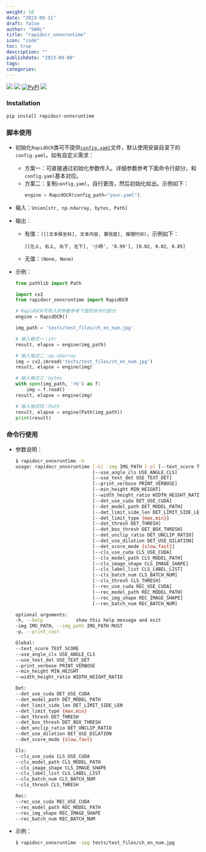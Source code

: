 ```yaml
---
weight: 10
date: "2023-09-11"
draft: false
author: "SWHL"
title: "rapidocr_onnxruntime"
icon: "code"
toc: true
description: ""
publishdate: "2023-09-08"
tags:
categories:
---
```


<p>
    <a href=""><img src="https://img.shields.io/badge/Python->=3.6,<3.12-aff.svg"></a>
    <a href=""><img src="https://img.shields.io/badge/OS-Linux%2C%20Win%2C%20Mac-pink.svg"></a>
    <a href="https://pypi.org/project/rapidocr-onnxruntime/"><img alt="PyPI" src="https://img.shields.io/pypi/v/rapidocr-onnxruntime?style=flat-square"></a>
    <a href="https://pepy.tech/project/rapidocr_onnxruntime"><img src="https://static.pepy.tech/personalized-badge/rapidocr_onnxruntime?period=total&units=abbreviation&left_color=grey&right_color=blue&left_text=Downloads%20Ort"></a>
</p>


### Installation
```bash {linenos=table}
pip install rapidocr-onnxruntime
```

### 脚本使用
- 初始化`RapidOCR`类可不提供[`config.yaml`](https://github.com/RapidAI/RapidOCR/blob/29d5f5fc01fbff7c49926a3c297fa8a3fb1624af/python/rapidocr_onnxruntime/config.yaml)文件，默认使用安装目录下的`config.yaml`。如有自定义需求：
  - 方案一：可直接通过初始化参数传入。详细参数参考下面命令行部分，和`config.yaml`基本对应。
  - 方案二：复制`config.yaml`，自行更改，然后初始化给出。示例如下：
    ```python {linenos=table}
    engine = RapidOCR(config_path="your.yaml")
    ```

- 输入：`Union[str, np.ndarray, bytes, Path]`
- 输出：
  - 有值：`([[文本框坐标], 文本内容, 置信度], 推理时间)`，示例如下：
    ```text
    [[左上, 右上, 右下, 左下], '小明', '0.99'], [0.02, 0.02, 0.85]
    ```
  - 无值：`(None, None)`
- 示例：
  ```python {linenos=table}
  from pathlib import Path

  import cv2
  from rapidocr_onnxruntime import RapidOCR

  # RapidOCR可传入的参数参考下面的命令行部分
  engine = RapidOCR()

  img_path = 'tests/test_files/ch_en_num.jpg'

  # 输入格式一：str
  result, elapse = engine(img_path)

  # 输入格式二：np.ndarray
  img = cv2.imread('tests/test_files/ch_en_num.jpg')
  result, elapse = engine(img)

  # 输入格式三：bytes
  with open(img_path, 'rb') as f:
      img = f.read()
  result, elapse = engine(img)

  # 输入格式四：Path
  result, elapse = engine(Path(img_path))
  print(result)
  ```

### 命令行使用
- 参数说明：
  ```bash {linenos=table}
  $ rapidocr_onnxruntime -h
  usage: rapidocr_onnxruntime [-h] -img IMG_PATH [-p] [--text_score TEXT_SCORE]
                              [--use_angle_cls USE_ANGLE_CLS]
                              [--use_text_det USE_TEXT_DET]
                              [--print_verbose PRINT_VERBOSE]
                              [--min_height MIN_HEIGHT]
                              [--width_height_ratio WIDTH_HEIGHT_RATIO]
                              [--det_use_cuda DET_USE_CUDA]
                              [--det_model_path DET_MODEL_PATH]
                              [--det_limit_side_len DET_LIMIT_SIDE_LEN]
                              [--det_limit_type {max,min}]
                              [--det_thresh DET_THRESH]
                              [--det_box_thresh DET_BOX_THRESH]
                              [--det_unclip_ratio DET_UNCLIP_RATIO]
                              [--det_use_dilation DET_USE_DILATION]
                              [--det_score_mode {slow,fast}]
                              [--cls_use_cuda CLS_USE_CUDA]
                              [--cls_model_path CLS_MODEL_PATH]
                              [--cls_image_shape CLS_IMAGE_SHAPE]
                              [--cls_label_list CLS_LABEL_LIST]
                              [--cls_batch_num CLS_BATCH_NUM]
                              [--cls_thresh CLS_THRESH]
                              [--rec_use_cuda REC_USE_CUDA]
                              [--rec_model_path REC_MODEL_PATH]
                              [--rec_img_shape REC_IMAGE_SHAPE]
                              [--rec_batch_num REC_BATCH_NUM]

  optional arguments:
  -h, --help            show this help message and exit
  -img IMG_PATH, --img_path IMG_PATH MUST
  -p, --print_cost

  Global:
  --text_score TEXT_SCORE
  --use_angle_cls USE_ANGLE_CLS
  --use_text_det USE_TEXT_DET
  --print_verbose PRINT_VERBOSE
  --min_height MIN_HEIGHT
  --width_height_ratio WIDTH_HEIGHT_RATIO

  Det:
  --det_use_cuda DET_USE_CUDA
  --det_model_path DET_MODEL_PATH
  --det_limit_side_len DET_LIMIT_SIDE_LEN
  --det_limit_type {max,min}
  --det_thresh DET_THRESH
  --det_box_thresh DET_BOX_THRESH
  --det_unclip_ratio DET_UNCLIP_RATIO
  --det_use_dilation DET_USE_DILATION
  --det_score_mode {slow,fast}

  Cls:
  --cls_use_cuda CLS_USE_CUDA
  --cls_model_path CLS_MODEL_PATH
  --cls_image_shape CLS_IMAGE_SHAPE
  --cls_label_list CLS_LABEL_LIST
  --cls_batch_num CLS_BATCH_NUM
  --cls_thresh CLS_THRESH

  Rec:
  --rec_use_cuda REC_USE_CUDA
  --rec_model_path REC_MODEL_PATH
  --rec_img_shape REC_IMAGE_SHAPE
  --rec_batch_num REC_BATCH_NUM
  ```
- 示例：
  ```bash {linenos=table}
  $ rapidocr_onnxruntime -img tests/test_files/ch_en_num.jpg
  ```
